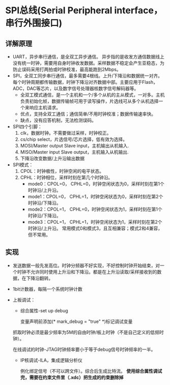 # SPI总线(Serial Peripheral interface，串行外围接口)
## 详解原理
* UART，异步串行通信，是全双工异步通信。
    异步指的是收发方通信数据线上没有统一时钟，需要用自身时钟收发数据。采样数据不稳定会产生亚稳态，为防止误码采用打两拍或时钟校准，最高能跑到2Mbps。
* SPI，全双工同步串行通信，最多需要4根线。上升/下降沿和数据统一对齐。每个时钟周期都传输数据，时钟下降沿对齐数据中部。主要应用于Flash，ADC，DAC等芯片，以及数字信号处理器核数字信号解码器等。
    - 全双工模式通信，是一个主机和一个/多个从机的主从模式，一对多。主机负责初始化帧，数据传输帧可用于读写操作，片选线可从多个从机选择一个来响应主机请求。
    - 优点，支持全双工通信；通信简单/不用时钟校准；数据传输速率快。
    - 缺点，没有应答机制，无法检测误码。
* SPI四个引脚：
    1. clk，数据时钟。不需要做过采样，时钟校正。 
    2. cs/chip select，片选信号/芯片选择，低有效为选择。 
    3. MOSI/Master output Slave input，主机输出从机输入. 
    4. MISO/Master input Slave output，主机输入从机输出.
    5. 下降沿改变数据/上升沿输出数据
* SPI模式：
    1. CPOL：时钟极性，时钟空闲的电平状态。
    2. CPHL：时钟相位，采样时刻在第几个时钟沿。
       - mode0：CPOL=0， CPHL=0，时钟空闲状态为0，采样时刻在第1个时钟沿/上升沿。
       - mode1：CPOL=0， CPHL=1，时钟空闲状态为0，采样时刻在第2个时钟沿/下降沿。
       - mode2：CPOL=1， CPHL=0，时钟空闲状态为1，采样时刻在第1个时钟沿/下降沿。
       - mode3：CPOL=1， CPHL=1，时钟空闲状态为1，采样时刻在第2个时钟沿/上升沿。
    常用模式0和模式3，且互相兼容；模式2和4兼容，但不常用。
## 实现
* 发送数据一般先发高位。时钟分频器不好实现，不好控制时钟开始结束，对一个时钟不允许同时使用上升沿和下降沿。都是在上升沿读取/采样接收到的数据，在下降沿翻转。
* 1bit计数器，每隔一个系统时钟计数
* 上板调试：
    - 综合属性-set up debug 
        
        变量声明前添加(* mark_debug = "true" *)标记调试变量

    抓取时钟必须是最少频率为5M的自由时钟/板上时钟（不是自己定义的低频时钟）。

    在线调试的时钟-JTAG时钟频率要小于等于debug信号时钟频率的一半。
    - IP核调试-ILA，集成逻辑分析仪
        
        例化绑定信号（不可以跨文件）。综合后生成比特流。
        **使用综合属性调试完，需要在约束文件里（.xdc）把生成的约束删除掉**

